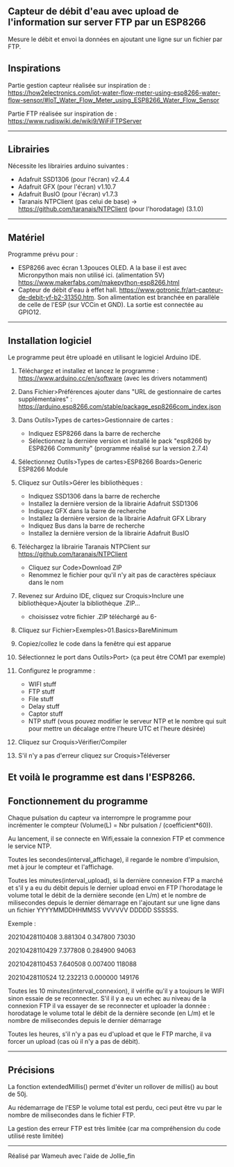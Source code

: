 Capteur de débit d'eau avec upload de l'information sur server FTP par un ESP8266
----------------------------------------------------------------------------------
Mesure le débit et envoi la données en ajoutant une ligne sur un fichier par FTP.

Inspirations
------------
Partie gestion capteur réalisée sur inspiration de :
https://how2electronics.com/iot-water-flow-meter-using-esp8266-water-flow-sensor/#IoT_Water_Flow_Meter_using_ESP8266_Water_Flow_Sensor

Partie FTP réalisée sur inspiration de :
https://www.rudiswiki.de/wiki9/WiFiFTPServer

----------------------------------------------------------------------------------


Librairies
----------
Nécessite les librairies arduino suivantes :
- Adafruit SSD1306 (pour l'écran) v2.4.4
- Adafruit GFX (pour l'écran) v1.10.7
- Adafruit BusIO (pour l'écran) v1.7.3
- Taranais NTPClient (pas celui de base) -> https://github.com/taranais/NTPClient (pour l'horodatage) (3.1.0)
----------------------------------------------------------------------------------


Matériel
--------
Programme prévu pour :
- ESP8266 avec écran 1.3pouces OLED. A la base il est avec Micronpython mais non utilisé ici. (alimentation 5V)
	https://www.makerfabs.com/makepython-esp8266.html
- Capteur de débit d'eau à effet hall.
	https://www.gotronic.fr/art-capteur-de-debit-yf-b2-31350.htm.
	Son alimentation est branchée en parallèle de celle de l'ESP (sur VCCin et GND). La sortie est connectée au GPIO12.
------------------------------------------------------------------------------------


Installation logiciel
----------------
Le programme peut être uploadé en utilisant le logiciel Arduino IDE.
1. Téléchargez et installez et lancez le programme : https://www.arduino.cc/en/software (avec les drivers notamment)

2. Dans Fichier>Préférences ajouter dans "URL de gestionnaire de cartes supplémentaires" :
	https://arduino.esp8266.com/stable/package_esp8266com_index.json
	
3. Dans Outils>Types de cartes>Gestionnaire de cartes :
	- Indiquez ESP8266 dans la barre de recherche
	- Sélectionnez la dernière version et installé le pack "esp8266 by ESP8266 Community" (programme réalisé sur la version 2.7.4)

4. Sélectionnez Outils>Types de cartes>ESP8266 Boards>Generic ESP8266 Module

5. Cliquez sur Outils>Gérer les bibliothèques :
	- Indiquez SSD1306 dans la barre de recherche
	- Installez la dernière version de la librairie Adafruit SSD1306
	- Indiquez GFX dans la barre de recherche
	- Installez la dernière version de la librairie Adafruit GFX Library
	- Indiquez Bus dans la barre de recherche
	- Installez la dernière version de la librairie Adafruit BusIO

6. Téléchargez la librairie Taranais NTPClient sur https://github.com/taranais/NTPClient
	- Cliquez sur Code>Download ZIP
	- Renommez le fichier pour qu'il n'y ait pas de caractères spéciaux dans le nom

7. Revenez sur Arduino IDE, cliquez sur Croquis>Inclure une bibliothèque>Ajouter la bibliothèque .ZIP...
	- choisissez votre fichier .ZIP téléchargé au 6-

8. Cliquez sur Fichier>Exemples>01.Basics>BareMinimum
9. Copiez/collez le code dans la fenêtre qui est apparue
10. Sélectionnez le port dans Outils>Port> (ça peut être COM1 par exemple)
11. Configurez le programme :
	- WIFI stuff
	- FTP stuff
	- File stuff
	- Delay stuff
	- Captor stuff
	- NTP stuff (vous pouvez modifier le serveur NTP et le nombre qui suit pour mettre un décalage entre l'heure UTC et l'heure désirée)

12. Cliquez sur Croquis>Vérifier/Compiler

13. S'il n'y a pas d'erreur cliquez sur Croquis>Téléverser

Et voilà le programme est dans l'ESP8266.
------------------------------------------------------------------------------------


Fonctionnement du programme
---------------------------
Chaque pulsation du capteur va interrompre le programme pour incrémenter le compteur (Volume(L) = Nbr pulsation / (coefficient*60)).

Au lancement, il se connecte en Wifi,essaie la connexion FTP et commence le service NTP.

Toutes les secondes(interval_affichage), il regarde le nombre d'impulsion, met à jour le compteur et l'affichage.

Toutes les minutes(interval_upload), si la dernière connexion FTP a marché et s'il y a eu du débit depuis le dernier upload envoi en FTP l'horodatage le volume total le débit de la dernière seconde (en L/m) et le nombre de milisecondes depuis le dernier démarrage en l'ajoutant sur une ligne dans un fichier YYYYMMDDHHMMSS VVVVVV DDDDD SSSSSS.

Exemple : 

20210428110408 3.881304 0.347800 73030

20210428110429 7.377808 0.284900 94063

20210428110453 7.640508 0.007400 118088

20210428110524 12.232213 0.000000 149176

Toutes les 10 minutes(interval_connexion), il vérifie qu'il y a toujours le WIFI sinon essaie de se reconnecter. S'il il y a eu un echec au niveau de la connexion FTP il va essayer de se reconnecter et uploader la donnée : horodatage le volume total le débit de la dernière seconde (en L/m) et le nombre de milisecondes depuis le dernier démarrage

Toutes les heures, s'il n'y a pas eu d'upload et que le FTP marche, il va forcer un upload (cas où il n'y a pas de débit).

------------------------------------------------------------------------------------


Précisions
----------
La fonction extendedMillis() permet d'éviter un rollover de millis() au bout de 50j.

Au rédemarrage de l'ESP le volume total est perdu, ceci peut être vu par le nombre de milisecondes dans le fichier FTP.

La gestion des erreur FTP est très limitée (car ma compréhension du code utilisé reste limitée)



------------------------------------------------------------------------------------
Réalisé par Wameuh avec l'aide de Jollie_fin


